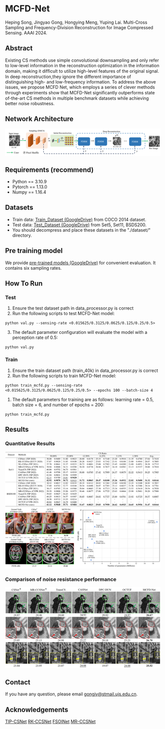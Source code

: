 # MCFD-Net
Heping Song, Jingyao Gong, Hongying Meng, Yuping Lai. 
Multi-Cross Sampling and Frequency-Division Reconstruction for Image Compressed Sensing. 
AAAI 2024.

## Abstract

Existing CS methods use simple convolutional downsampling and only refer to low-level information in the reconstruction optimization in the information domain, making it difﬁcult to utilize high-level features of the original signal. In deep reconstruction,they ignore the different importance of distinguishing high- and low-frequency information. 
To address the above issues, we propose MCFD Net, which employs a series of clever methods through experiments show that MCFD-Net signiﬁcantly outperforms state of-the-art CS methods in multiple benchmark datasets while achieving better noise robustness.


## Network Architecture
![img.png](md_image/structure.png)

## Requirements (recommend)
- Python == 3.10.9
- Pytorch == 1.13.0
- Numpy == 1.16.4


## Datasets
- Train data: [Train_Dataset (GoogleDrive)](https://drive.google.com/file/d/1zUPKz06AhH8zOJBZDtWsxyEHJMt5t-OK/view?usp=drive_link) from COCO 2014 dataset.
- Test data: [Test_Dataset (GoogleDrive)](https://drive.google.com/file/d/1jCwa3PIinC1YtUK4uODCzkqtNl3Z1xjX/view) from Set5, Set11, BSDS200.
- You should decompress and place these datasets in the "./dataset/" directory.

## Pre training model
We provide [pre-trained models (GoogleDrive)](https://drive.google.com/drive/folders/1N-B7NZI0HBHbkTbgZMvNczZpKsP6eDHO?usp=drive_link) for convenient evaluation. It contains six sampling rates.

## How To Run

### Test
1. Ensure the test dataset path in data_processor.py is correct
2. Run the following scripts to test MCFD-Net model:
```
python val.py --sensing-rate <0.015625/0.3125/0.0625/0.125/0.25/0.5>
```
3. The default parameter configuration will evaluate the model with a perception rate of 0.5:
```
python val.py
```


### Train

1. Ensure the train dataset path (train_40k) in data_processor.py is correct
2. Run the following scripts to train MCFD-Net model:
```
python train_mcfd.py --sensing-rate <0.015625/0.3125/0.0625/0.125/0.25/0.5> --epochs 100 --batch-size 4
```
1. The default parameters for training are as follows: learning rate = 0.5, batch size = 6, and number of epochs = 200:
```
python train_mcfd.py
```


## Results

### Quantitative Results

![psnr_ssim](md_image/tables.png)
![psnr_ssim](md_image/pre_com.png)



### Comparison of noise resistance performance

![vision](md_image/noise_com.png)


## Contact
If you have any question, please email [gongjy@stmail.ujs.edu.cn](mailto:gongjy@stmail.ujs.edu.cn).


## Acknowledgements
[TIP-CSNet](https://github.com/wzhshi/TIP-CSNet)
[RK-CCSNet](https://github.com/rkteddy/RK-CCSNet)
[FSOINet](https://github.com/cwjjun/fsoinet)
[MR-CCSNet](https://github.com/fze0012/MR-CCSNet)














